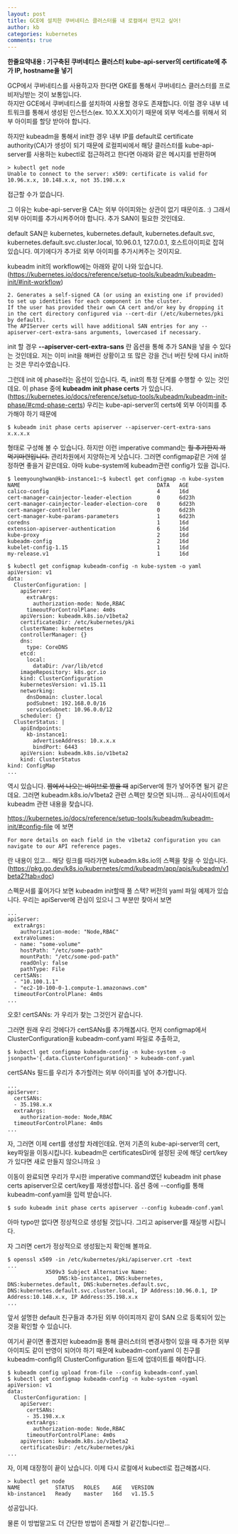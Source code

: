 ```yaml
---
layout: post
title: GCE에 설치한 쿠버네티스 클러스터를 내 로컬에서 만지고 싶어! 
author: kb
categories: kubernetes
comments: true
---
```

**한줄요약내용 : 기구축된 쿠버네티스 클러스터 kube-api-server의 certificate에 추가 IP, hostname을 넣기**

GCP에서 쿠버네티스를 사용하고자 한다면 GKE를 통해서 쿠버네티스 클러스터를 프로비저닝받는 것이 보통입니다.  
하지만 GCE에서 쿠버네티스를 설치하여 사용할 경우도 존재합니다. 이럴 경우 내부 네트워크를 통해서 생성된 인스턴스(ex. 10.X.X.X)이기 때문에 외부 억세스를 위해서 외부 아이피를 할당 받아야 합니다.   

하지만 kubeadm을 통해서 init한 경우 내부 IP를 default로 certificate authority(CA)가 생성이 되기 때문에 로컬피씨에서 해당 클러스터를 kube-api-server를 사용하는 kubectl로 접근하려고 한다면 아래와 같은 메시지를 반환하며

```
> kubectl get node
Unable to connect to the server: x509: certificate is valid for 10.96.x.x, 10.148.x.x, not 35.198.x.x
```

접근할 수가 없습니다. 

그 이유는 kube-api-server용 CA는 외부 아이피와는 상관이 없기 때문이죠. :)  그래서 외부 아이피를 추가시켜주어야 합니다. 추가 SAN이 필요한 것인데요. 

default SAN은 kubernetes, kubernetes.default, kubernetes.default.svc, kubernetes.default.svc.cluster.local, 10.96.0.1, 127.0.0.1, 호스트아이피로 잡혀 있습니다. 여기에다가 추가로 외부 아이피를 추가시켜주는 것이지요. 

kubeadm init의 workflow에는 아래와 같이 나와 있습니다.
 (https://kubernetes.io/docs/reference/setup-tools/kubeadm/kubeadm-init/#init-workflow)

```
2. Generates a self-signed CA (or using an existing one if provided) to set up identities for each component in the cluster. 
If the user has provided their own CA cert and/or key by dropping it in the cert directory configured via --cert-dir (/etc/kubernetes/pki by default). 
The APIServer certs will have additional SAN entries for any --apiserver-cert-extra-sans arguments, lowercased if necessary.
```

init 할 경우 **--apiserver-cert-extra-sans** 란 옵션을 통해 추가 SAN을 넣을 수 있다는 것인데요. 저는 이미 init을 해버린 상황이고 또 많은 강을 건너 버린 탓에 다시 init하는 것은 무리수였습니다. 

그런데 init 에 phase라는 옵션이 있습니다. 즉,  init의 특정 단계를 수행할 수 있는 것인데요. 이 phase 중에 **kubeadm init phase certs** 가 있습니다. (https://kubernetes.io/docs/reference/setup-tools/kubeadm/kubeadm-init-phase/#cmd-phase-certs) 우리는 kube-api-server의 certs에 외부 아이피를 추가해야 하기 때문에 

```
$ kubeadm init phase certs apiserver --apiserver-cert-extra-sans x.x.x.x
```

형태로 구성해 볼 수 있습니다. 하지만 이런 imperative command는  <s>뭘 추가한지 까먹기마련입니다.</s>  관리차원에서 지양하는게 낫습니다. 그러면 configmap같은 거에 설정하면 좋을거 같은데요. 아마 kube-system에 kubeadm관련  config가 있을 겁니다.

```
$ leemyounghwan@kb-instance1:~$ kubectl get configmap -n kube-system
NAME                                           DATA   AGE
calico-config                                  4      16d
cert-manager-cainjector-leader-election        0      6d23h
cert-manager-cainjector-leader-election-core   0      6d23h
cert-manager-controller                        0      6d23h
cert-manager-kube-params-parameters            1      6d23h
coredns                                        1      16d
extension-apiserver-authentication             6      16d
kube-proxy                                     2      16d
kubeadm-config                                 2      16d
kubelet-config-1.15                            1      16d
my-release.v1                                  1      16d

$ kubectl get configmap kubeadm-config -n kube-system -o yaml
apiVersion: v1
data:
  ClusterConfiguration: |
    apiServer:
      extraArgs:
        authorization-mode: Node,RBAC
      timeoutForControlPlane: 4m0s
    apiVersion: kubeadm.k8s.io/v1beta2
    certificatesDir: /etc/kubernetes/pki
    clusterName: kubernetes
    controllerManager: {}
    dns:
      type: CoreDNS
    etcd:
      local:
        dataDir: /var/lib/etcd
    imageRepository: k8s.gcr.io
    kind: ClusterConfiguration
    kubernetesVersion: v1.15.11
    networking:
      dnsDomain: cluster.local
      podSubnet: 192.168.0.0/16
      serviceSubnet: 10.96.0.0/12
    scheduler: {}
  ClusterStatus: |
    apiEndpoints:
      kb-instance1:
        advertiseAddress: 10.x.x.x
        bindPort: 6443
    apiVersion: kubeadm.k8s.io/v1beta2
    kind: ClusterStatus
kind: ConfigMap
...

```

 역시 있습니다. <s>짬에서 나오는 바이브로 봤을 때</s> apiServer에 뭔가 넣어주면 될거 같은데요. 그러면 kubeadm.k8s.io/v1beta2 관련 스펙만 찾으면 되니까... 공식사이트에서 kubeadm 관련 내용을 찾습니다.

https://kubernetes.io/docs/reference/setup-tools/kubeadm/kubeadm-init/#config-file 에 보면

```
For more details on each field in the v1beta2 configuration you can navigate to our API reference pages.
```

란 내용이 있고... 해당 링크를 따라가면 kubeadm.k8s.io의 스펙을 찾을 수 있습니다. 
(https://pkg.go.dev/k8s.io/kubernetes/cmd/kubeadm/app/apis/kubeadm/v1beta2?tab=doc)

 스펙문서를 훑어가다 보면 kubeadm init할때 풀 스택? 버전의 yaml 파일 예제가 있습니다. 우리는 apiServer에 관심이 있으니 그 부분만 찾아서 보면

```
...
apiServer:
  extraArgs:
    authorization-mode: "Node,RBAC"
  extraVolumes:
  - name: "some-volume"
    hostPath: "/etc/some-path"
    mountPath: "/etc/some-pod-path"
    readOnly: false
    pathType: File
  certSANs:
  - "10.100.1.1"
  - "ec2-10-100-0-1.compute-1.amazonaws.com"
  timeoutForControlPlane: 4m0s
...
```

오호! certSANs: 가 우리가 찾는 그것인거 같습니다. 

그러면 원래 우리 것에다가 certSANs를 추가해봅시다. 먼저 configmap에서 ClusterConfiguration을 kubeadm-conf.yaml 파일로 추출하고,

```
$ kubectl get configmap kubeadm-config -n kube-system -o jsonpath='{.data.ClusterConfiguration}' > kubeadm-conf.yaml
```

certSANs 필드를 우리가 추가할려는 외부 아이피를 넣어 추가합니다.

```
...
apiServer:
  certSANs:
  - 35.198.x.x
  extraArgs:
    authorization-mode: Node,RBAC
  timeoutForControlPlane: 4m0s
...
```

자, 그러면 이제 cert를 생성할 차례인데요. 먼저 기존의 kube-api-server의 cert, key파일을 이동시킵니다. kubeadm은 certificatesDir에 설정된 곳에 해당 cert/key가 있다면 새로 만들지 않으니까요 :)

이동이 완료되면 우리가 무시한 imperative command였던 kubeadm init phase certs apiserver으로 cert/key를 재생성합니다. 옵션 중에  --config를 통해 kubeadm-conf.yaml을 입력 받습니다.

```
$ sudo kubeadm init phase certs apiserver --config kubeadm-conf.yaml
```

아마 typo만 없다면 정상적으로 생성될 것입니다.  그리고 apiserver를 재실행 시킵니다.

자 그러면 cert가 정상적으로 생성됬는지 확인해 볼까요.

```
$ openssl x509 -in /etc/kubernetes/pki/apiserver.crt -text
...
            X509v3 Subject Alternative Name:
                DNS:kb-instance1, DNS:kubernetes, DNS:kubernetes.default, DNS:kubernetes.default.svc, DNS:kubernetes.default.svc.cluster.local, IP Address:10.96.0.1, IP Address:10.148.x.x, IP Address:35.198.x.x
...                
```

앞서 설명한  default 친구들과 추가된 외부 아이피까지 같이 SAN 으로 등록되어 있는 것을 확인할 수 있습니다.

여기서 끝이면 좋겠지만 kubeadm을 통해 클러스터의 변경사항이 있을 때 추가한 외부 아이피도 같이 반영이 되어야 하기 때문에 kubeadm-conf.yaml 이 친구를 kubeadm-config의 ClusterConfiguration 필드에 업데이트를 해야합니다.

```
$ kubeadm config upload from-file --config kubeadm-conf.yaml
$ kubectl get configmap kubeadm-config -n kube-system -oyaml
apiVersion: v1
data:
  ClusterConfiguration: |
    apiServer:
      certSANs:
      - 35.198.x.x
      extraArgs:
        authorization-mode: Node,RBAC
      timeoutForControlPlane: 4m0s
    apiVersion: kubeadm.k8s.io/v1beta2
    certificatesDir: /etc/kubernetes/pki
...    
```

 자, 이제 대장정이 끝이 났습니다.  이제 다시 로컬에서 kubectl로 접근해봅시다.

```
> kubectl get node
NAME           STATUS   ROLES    AGE   VERSION
kb-instance1   Ready    master   16d   v1.15.5
```

성공입니다.   

물론 이 방법말고도 더 간단한 방법이 존재할 거 같긴합니다만...

